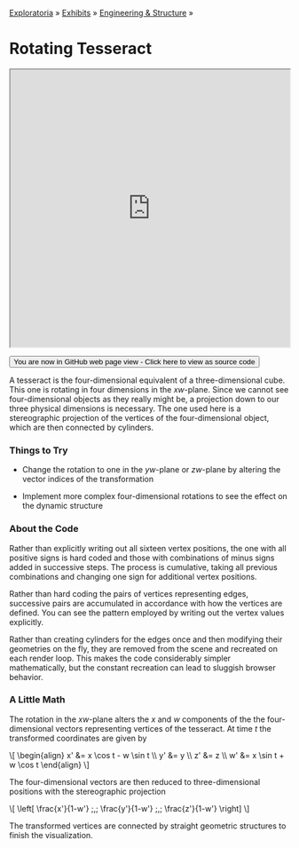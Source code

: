 [Exploratoria]( http://exploratoria.github.io ) &raquo; [Exhibits]( http://exploratoria.github.io/exhibits/ ) &raquo;
[Engineering & Structure]( http://exploratoria.github.io/exhibits/engineering/ ) &raquo;

# Rotating Tesseract

<iframe src=https://exploratoria.github.io/lib/code-edit-view/code-edit-view.html#http://exploratoria.github.io/exhibits/engineering/rotating-tesseract/rotating-tesseract.html width=100% height=500px></iframe>

<span style="display: none">_View as a web page to see the content of this iframe_</span>

<span style="display: none"> [You are now in GitHub source code view - Click here to view as a web page]( http://exploratoria.github.io/exhibits/engineering/rotating-tesseract/index.html 'View file as a web page' ) </span>
<input type=button value="You are now in GitHub web page view - Click here to view as source code" onclick="window.location.href='https://github.com/exploratoria/exploratoria.github.io/tree/master/exhibits/engineering/rotating-tesseract/'" />

A tesseract is the four-dimensional equivalent of a three-dimensional cube. This one is rotating in four dimensions in the _xw_-plane. Since we cannot see four-dimensional objects as they really might be, a projection down to our three physical dimensions is necessary. The one used here is a stereographic projection of the vertices of the four-dimensional object, which are then connected by cylinders.

### Things to Try

* Change the rotation to one in the _yw_-plane or _zw_-plane by altering the vector indices of the transformation

* Implement more complex four-dimensional rotations to see the effect on the dynamic structure

### About the Code

Rather than explicitly writing out all sixteen vertex positions, the one with all positive signs is hard coded and those with combinations of minus signs added in successive steps. The process is cumulative, taking all previous combinations and changing one sign for additional vertex positions.

Rather than hard coding the pairs of vertices representing edges, successive pairs are accumulated in accordance with how the vertices are defined. You can see the pattern employed by writing out the vertex values explicitly.

Rather than creating cylinders for the edges once and then modifying their geometries on the fly, they are removed from the scene and recreated on each render loop. This makes the code considerably simpler mathematically, but the constant recreation can lead to sluggish browser behavior.

### A Little Math

The rotation in the _xw_-plane alters the _x_ and _w_ components of the the four-dimensional vectors representing vertices of the tesseract. At time _t_ the transformed coordinates are given by

\\[ \begin{align} x' &= x \cos t - w \sin t \\\ y' &= y \\\ z' &= z \\\ w' &= x \sin t + w \cos t \end{align} \\]

The four-dimensional vectors are then reduced to three-dimensional positions with the stereographic projection

\\[ \left[ \frac{x'}{1-w'} \;,\; \frac{y'}{1-w'} \;,\; \frac{z'}{1-w'} \right] \\]

The transformed vertices are connected by straight geometric structures to finish the visualization.
